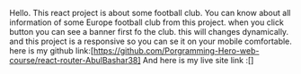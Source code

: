 Hello. This react project is about some football club. You can know about all information of some Europe football club from this project. when you click button you can see a banner first fo the club. this will changes dynamically. and this project is a responsive so you can se it on your mobile comfortable.
here is my github link:[https://github.com/Porgramming-Hero-web-course/react-router-AbulBashar38]
And here is my live site link :[] 